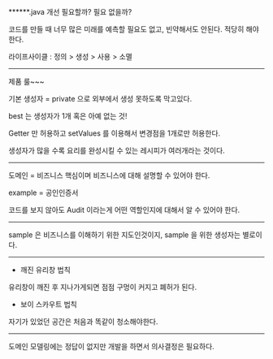 ******.java 개선 필요할까? 필요 없을까?

코드를 만들 때 너무 많은 미래를 예측할 필요도 없고, 빈약해서도 안된다. 적당히 해야한다.

라이프사이클 : 정의 > 생성 > 사용 > 소멸

---
제품 룰~~~

기본 생성자 = private 으로 외부에서 생성 못하도록 막고있다. 

best 는 생성자가 1개 혹은 아예 없는 것! 

Getter 만 허용하고 setValues 를 이용해서 변경점을 1개로만 허용한다.


생성자가 많을 수록 요리를 완성시킬 수 있는 레시피가 여러개라는 것이다.

---

도메인 = 비즈니스 핵심이며 비즈니스에 대해 설명할 수 있어야 한다.

example = 공인인증서

코드를 보지 않아도 Audit 이라는게 어떤 역할인지에 대해서 알 수 있어야 한다.

---

sample 은 비즈니스를 이해하기 위한 지도인것이지, sample 을 위한 생성자는 별로이다.


----

- 깨진 유리창 법칙 

유리창이 깨진 후 지나가게되면 점점 구멍이 커지고 폐허가 된다.

- 보이 스카우트 법칙

자기가 있었던 공간은 처음과 똑같이 청소해야한다.


---

도메인 모델링에는 정답이 없지만 개발을 하면서 의사결정은 필요하다. 



